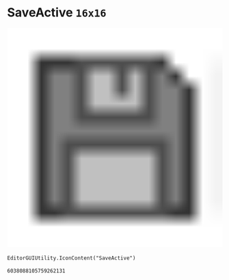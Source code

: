 # SaveActive `16x16`
<img src="/img/SaveActive.png" width=512 height=512>

``` CSharp
EditorGUIUtility.IconContent("SaveActive")
```
```
6038088105759262131
```

